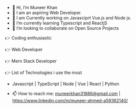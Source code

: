 - 👋 Hi, I’m Muneer Khan
- 👀 I am an aspiring Web Developer.
- 👀 I am Currently working on Javasciprt Vue.js and Node js.
- 🌱 I’m currently learning Typescript and ReactjS
- 💞️ I’m looking to collaborate on Open Source Projects


👉 Coding enthusiastic

👉 Web Developer

👉 Mern Stack Developer

👉 List of Technologies i use the most
  - Javascript | TypeScript | Node | Vue | React | Python


- 📫 How to reach me: muneerkhan31886@gmail.com | https://www.linkedin.com/in/muneer-ahmed-a59362140/

<!---
muneer-ahmed-khan/muneer-ahmed-khan is a ✨ special ✨ repository because its `README.md` (this file) appears on your GitHub profile.
You can click the Preview link to take a look at your changes.
--->
